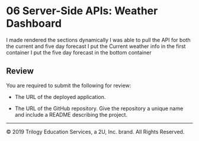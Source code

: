 # 06 Server-Side APIs: Weather Dashboard

I made rendered the sections dynamically
I was able to pull the API for both the current and five day forecast
I put the Current weather info in the first container
I put the five day forecast in the bottom container

## Review

You are required to submit the following for review:

* The URL of the deployed application.

* The URL of the GitHub repository. Give the repository a unique name and include a README describing the project.

- - -
© 2019 Trilogy Education Services, a 2U, Inc. brand. All Rights Reserved.
